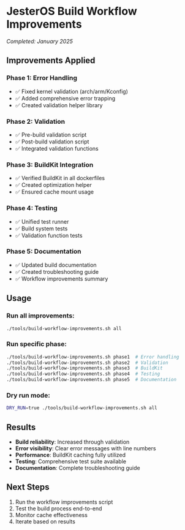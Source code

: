 # JesterOS Build Workflow Improvements

*Completed: January 2025*

## Improvements Applied

### Phase 1: Error Handling
- ✅ Fixed kernel validation (arch/arm/Kconfig)
- ✅ Added comprehensive error trapping
- ✅ Created validation helper library

### Phase 2: Validation
- ✅ Pre-build validation script
- ✅ Post-build validation script
- ✅ Integrated validation functions

### Phase 3: BuildKit Integration
- ✅ Verified BuildKit in all dockerfiles
- ✅ Created optimization helper
- ✅ Ensured cache mount usage

### Phase 4: Testing
- ✅ Unified test runner
- ✅ Build system tests
- ✅ Validation function tests

### Phase 5: Documentation
- ✅ Updated build documentation
- ✅ Created troubleshooting guide
- ✅ Workflow improvements summary

## Usage

### Run all improvements:
```bash
./tools/build-workflow-improvements.sh all
```

### Run specific phase:
```bash
./tools/build-workflow-improvements.sh phase1  # Error handling
./tools/build-workflow-improvements.sh phase2  # Validation
./tools/build-workflow-improvements.sh phase3  # BuildKit
./tools/build-workflow-improvements.sh phase4  # Testing
./tools/build-workflow-improvements.sh phase5  # Documentation
```

### Dry run mode:
```bash
DRY_RUN=true ./tools/build-workflow-improvements.sh all
```

## Results

- **Build reliability**: Increased through validation
- **Error visibility**: Clear error messages with line numbers
- **Performance**: BuildKit caching fully utilized
- **Testing**: Comprehensive test suite available
- **Documentation**: Complete troubleshooting guide

## Next Steps

1. Run the workflow improvements script
2. Test the build process end-to-end
3. Monitor cache effectiveness
4. Iterate based on results